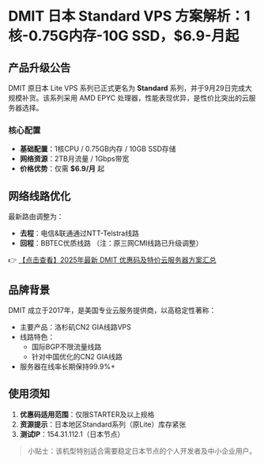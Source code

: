 # DMIT 日本 Standard VPS 方案解析：1核-0.75G内存-10G SSD，$6.9-月起

## 产品升级公告
DMIT 原日本 Lite VPS 系列已正式更名为 **Standard** 系列，并于9月29日完成大规模补货。该系列采用 AMD EPYC 处理器，性能表现优异，是性价比突出的云服务器选择。

### 核心配置
- **基础配置**：1核CPU / 0.75GB内存 / 10GB SSD存储
- **网络资源**：2TB月流量 / 1Gbps带宽
- **价格优势**：仅需 **$6.9/月** 起

## 网络线路优化
最新路由调整为：
- **去程**：电信&联通通过NTT-Telstra线路
- **回程**：BBTEC优质线路
（注：原三网CMI线路已升级调整）

👉 [【点击查看】2025年最新 DMIT 优惠码及特价云服务器方案汇总](https://bit.ly/dmit_coupon)

## 品牌背景
DMIT 成立于2017年，是美国专业云服务提供商，以高稳定性著称：
- 主要产品：洛杉矶CN2 GIA线路VPS
- 线路特色：
  - 国际BGP不限流量线路
  - 针对中国优化的CN2 GIA线路
- 服务器在线率长期保持99.9%+

## 使用须知
1. **优惠码适用范围**：仅限STARTER及以上规格
2. **资源提示**：日本地区Standard系列（原Lite）库存紧张
3. **测试IP**：154.31.112.1（日本节点）

> 小贴士：该机型特别适合需要稳定日本节点的个人开发者及中小企业用户。